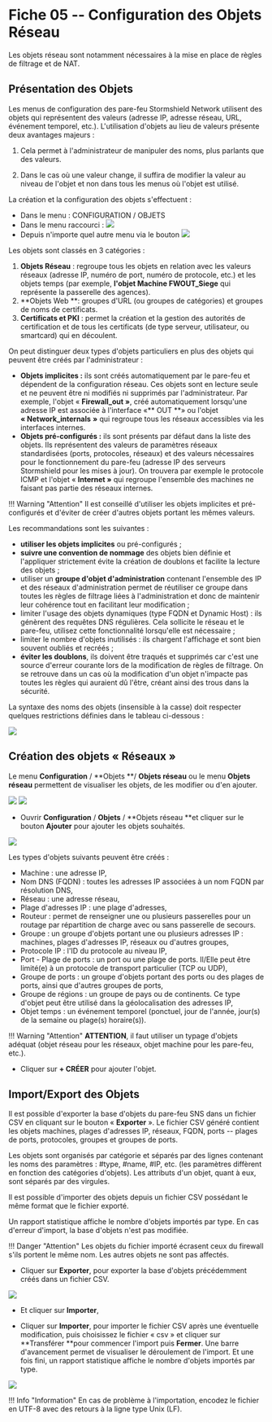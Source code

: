 # Fiche 05 -- Configuration des Objets Réseau

Les objets réseau sont notamment nécessaires à la mise en place de
règles de filtrage et de NAT.

## Présentation des Objets

Les menus de configuration des pare-feu Stormshield Network utilisent
des objets qui représentent des valeurs (adresse IP, adresse réseau,
URL, événement temporel, etc.). L'utilisation d'objets au lieu de
valeurs présente deux avantages majeurs :

1.  Cela permet à l'administrateur de manipuler des noms, plus parlants
    que des valeurs.

2.  Dans le cas où une valeur change, il suffira de modifier la valeur
    au niveau de l'objet et non dans tous les menus où l'objet est
    utilisé.

La création et la configuration des objets s'effectuent :

-   Dans le menu : CONFIGURATION / OBJETS
-   Dans le menu raccourci :
    ![](../../media/stormshield/fiches/fiche5_configurationObjetsReseaux_SNS/Pictures/100000010000008F000000158D6CC4E9FC79DC8D.png)
-   Depuis n'importe quel autre menu via le bouton
    ![](../../media/stormshield/fiches/fiche5_configurationObjetsReseaux_SNS/Pictures/10000001000000160000001A7BCE2C127862CE4D.png)

Les objets sont classés en 3 catégories :

1.  **Objets Réseau** : regroupe tous les objets en relation avec les
    valeurs réseaux (adresse IP, numéro de port, numéro de protocole,
    etc.) et les objets temps (par exemple, **l'objet Machine
    FWOUT_Siege** qui représente la passerelle des agences).
2.  **Objets Web **: groupes d'URL (ou groupes de catégories) et groupes
    de noms de certificats.
3.  **Certificats et PKI** : permet la création et la gestion des
    autorités de certification et de tous les certificats (de type
    serveur, utilisateur, ou smartcard) qui en découlent.

On peut distinguer deux types d'objets particuliers en plus des objets
qui peuvent être créés par l'administrateur :

-   **Objets implicites :** ils sont créés automatiquement par le
    pare-feu et dépendent de la configuration réseau. Ces objets sont en
    lecture seule et ne peuvent être ni modifiés ni supprimés par
    l'administrateur. Par exemple, l'objet « **Firewall_out »**, créé
    automatiquement lorsqu'une adresse IP est associée à l'interface
    «** OUT **» ou l'objet **« Network_internals** **»** qui regroupe
    tous les réseaux accessibles via les interfaces internes.
-   **Objets pré-configurés :** ils sont présents par défaut dans la
    liste des objets. Ils représentent des valeurs de paramètres réseaux
    standardisées (ports, protocoles, réseaux) et des valeurs
    nécessaires pour le fonctionnement du pare-feu (adresse IP des
    serveurs Stormshield pour les mises à jour). On trouvera par exemple
    le protocole ICMP et l'objet « **Internet »** qui regroupe
    l'ensemble des machines ne faisant pas partie des réseaux internes.

!!! Warning  "Attention"
    Il est conseillé d'utiliser les objets implicites et pré-configurés et
    d'éviter de créer d'autres objets portant les mêmes valeurs.


Les recommandations sont les suivantes :

-   **utiliser les objets implicites** ou pré-configurés ;
-   **suivre une convention de nommage** des objets bien définie et
    l'appliquer strictement évite la création de doublons et facilite la
    lecture des objets ;
-   utiliser un **groupe d'objet d'administration** contenant l'ensemble
    des IP et des réseaux d'administration permet de réutiliser ce
    groupe dans toutes les règles de filtrage liées à l'administration
    et donc de maintenir leur cohérence tout en facilitant leur
    modification ;
-   limiter l'usage des objets dynamiques (type FQDN et Dynamic Host) :
    ils génèrent des requêtes DNS régulières. Cela sollicite le réseau
    et le pare-feu, utilisez cette fonctionnalité lorsqu'elle est
    nécessaire ;
-   limiter le nombre d'objets inutilisés : ils chargent l'affichage et
    sont bien souvent oubliés et recréés ;
-   **éviter les doublons**, ils doivent être traqués et supprimés car
    c'est une source d'erreur courante lors de la modification de règles
    de filtrage. On se retrouve dans un cas où la modification d'un
    objet n'impacte pas toutes les règles qui auraient dû l'être, créant
    ainsi des trous dans la sécurité.

La syntaxe des noms des objets (insensible à la casse) doit respecter quelques restrictions définies dans le tableau ci-dessous :

![](../../media/stormshield/fiches/fiche5_configurationObjetsReseaux_SNS/Pictures/100000010000021700000145359243D353809E0B.png)

## Création des objets « Réseaux »

Le menu **Configuration** / **Objets **/ **Objets réseau** ou le menu
**Objets réseau** permettent de visualiser les objets, de les modifier
ou d'en ajouter.

![](../../media/stormshield/fiches/fiche5_configurationObjetsReseaux_SNS/Pictures/1000000100000322000003F0FE2C124FF969C12A.png)
![](../../media/stormshield/fiches/fiche5_configurationObjetsReseaux_SNS/Pictures/10000001000001960000036E2768E8C6C689F64F.png)

-   Ouvrir **Configuration** / **Objets** / **Objets réseau **et cliquer
    sur le bouton **Ajouter** pour ajouter les objets souhaités.

![](../../media/stormshield/fiches/fiche5_configurationObjetsReseaux_SNS/Pictures/10000001000003DA00000262A23112515D44B2D7.png)

Les types d'objets suivants peuvent être créés :

-   Machine : une adresse IP,
-   Nom DNS (FQDN) : toutes les adresses IP associées à un nom FQDN par
    résolution DNS,
-   Réseau : une adresse réseau,
-   Plage d'adresses IP : une plage d'adresses,
-   Routeur : permet de renseigner une ou plusieurs passerelles pour un
    routage par répartition de charge avec ou sans passerelle de
    secours.
-   Groupe : un groupe d'objets portant une ou plusieurs adresses IP :
    machines, plages d'adresses IP, réseaux ou d'autres groupes,
-   Protocole IP : l'ID du protocole au niveau IP,
-   Port - Plage de ports : un port ou une plage de ports. Il/Elle peut
    être limité(e) à un protocole de transport particulier (TCP ou UDP),
-   Groupe de ports : un groupe d'objets portant des ports ou des plages
    de ports, ainsi que d'autres groupes de ports,
-   Groupe de régions : un groupe de pays ou de continents. Ce type
    d'objet peut être utilisé dans la géolocalisation des adresses IP,
-   Objet temps : un événement temporel (ponctuel, jour de l'année,
    jour(s) de la semaine ou plage(s) horaire(s)).

!!! Warning  "Attention"
    **ATTENTION**, il faut utiliser un typage d'objets adéquat (objet réseau
    pour les réseaux, objet machine pour les pare-feu, etc.).

-   Cliquer sur **+ CRÉER** pour ajouter l'objet.

## Import/Export des Objets

Il est possible d'exporter la base d'objets du pare-feu SNS dans un
fichier CSV en cliquant sur le bouton « **Exporter** ». Le fichier CSV
généré contient les objets machines, plages d'adresses IP, réseaux,
FQDN, ports -- plages de ports, protocoles, groupes et groupes de ports.

Les objets sont organisés par catégorie et séparés par des lignes
contenant les noms des paramètres : #type, #name, #IP, etc. (les
paramètres diffèrent en fonction des catégories d'objets). Les attributs
d'un objet, quant à eux, sont séparés par des virgules.

Il est possible d'importer des objets depuis un fichier CSV possédant le
même format que le fichier exporté.

Un rapport statistique affiche le nombre d'objets importés par type. En
cas d'erreur d'import, la base d'objets n'est pas modifiée.

!!! Danger  "Attention"
    Les objets du fichier importé écrasent ceux du firewall s'ils portent le
    même nom. Les autres objets ne sont pas affectés.


-   Cliquer sur **Exporter**, pour exporter la base d'objets
    précédemment créés dans un fichier CSV.

![](../../media/stormshield/fiches/fiche5_configurationObjetsReseaux_SNS/Pictures/1000000100000225000000385A356102F4027DA1.png)

-   Et cliquer sur **Importer**,

-   Cliquer sur **Importer**, pour importer le fichier CSV après une
    éventuelle modification, puis choisissez le fichier « csv » et
    cliquer sur **Transférer **pour commencer l'import puis **Fermer**.
    Une barre d'avancement permet de visualiser le déroulement de
    l'import. Et une fois fini, un rapport statistique affiche le nombre
    d'objets importés par type.

![](../../media/stormshield/fiches/fiche5_configurationObjetsReseaux_SNS/Pictures/10000001000001A4000000C63A937A64CD9CEA95.png)

!!! Info  "Information"
    En cas de problème à l'importation, encodez le fichier en UTF-8 avec des
    retours à la ligne type Unix (LF).